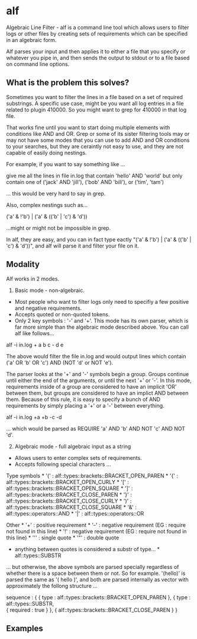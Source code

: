 # alf
Algebraic Line Filter - alf is a command line tool which allows users to filter logs or other files by creating sets of requirements which can be specified in an algebraic form.

Alf parses your input and then applies it to either a file that you specify or whatever you pipe in, and then sends the output to stdout or to a file based on command line options.

## What is the problem this solves?
Sometimes you want to filter the lines in a file based on a set of required substrings.  A specific use case, might be you want all log entries in a file related to plugin 410000.  So you might want to grep for 410000 in that log file.  

That works fine until you want to start doing multiple elements with conditions like AND and OR.  Grep or some of its sister filtering tools may or may not have some modes that you can use to add AND and OR conditions to your searches, but they are ceraintly not easy to use, and they are not capable of easily doing nestings.

For example, if you want to say something like ...

give me all the lines in file in.log that contain 'hello' AND 'world' but only contain one of ('jack' AND 'jill'), ('bob' AND 'bill'), or ('tim', 'tam')

... this would be very hard to say in grep.

Also, complex nestings such as...

('a' & !'b') | ('a' & (('b' | 'c') & 'd'))

...might or might not be impossible in grep.

In alf, they are easy, and you can in fact type eactly "('a' & !'b') | ('a' & (('b' | 'c') & 'd'))", and alf will parse it and filter your file on it.  


## Modality
Alf works in 2 modes.  
1. Basic mode - non-algebraic.
  - Most people who want to filter logs only need to specifiy a few positive and negative requirements.
  - Accepts quoted or non-quoted tokens.
  - Only 2 key symbols : '-' and '+'. 
  This mode has its own parser, which is far more simple than the algebraic mode described above.  You can call alf like follows...
  
  alf -i in.log + a b c - d e
  
  The above would filter the file in.log and would output lines which contain ('a' OR 'b' OR 'c') AND (NOT 'd' or NOT 'e').
  
  The parser looks at the '+' and '-' symbols begin a group.  Groups continue until either the end of the arguments, or until the next '+' or '-'.  In this mode, requirements inside of a group are considered to have an implicit 'OR' between them, but groups are considered to have an implict AND between them.  Because of this rule, it is easy to specify a bunch of AND requirements by simply placing a '+' or a '-' between everything.
  
  alf -i in.log +a +b -c -d
  
  ... which would be parsed as REQUIRE 'a' AND 'b' AND NOT 'c' AND NOT 'd'.
  
2.  Algebraic mode - full algebraic input as a string
  - Allows users to enter complex sets of requirements.
  - Accepts following special characters ...

  Type symbols 
    * '(' : alf::types::brackets::BRACKET_OPEN_PAREN
    * '{' : alf::types::brackets::BRACKET_OPEN_CURLY
    * '[' : alf::types::brackets::BRACKET_OPEN_SQUARE
    * ']' : alf::types::brackets::BRACKET_CLOSE_PAREN
    * '}' : alf::types::brackets::BRACKET_CLOSE_CURLY
    * ')' : alf::types::brackets::BRACKET_CLOSE_SQUARE
    * '&' : alf::types::operators::AND
    * '|' : alf::types::operators::OR
    
   Other
    * '+' : positive requirement
    * '-' : negative requirement (EG : require not found in this line)
    * '!' : negative requirement (EG : require not found in this line)
    * '\'' : single quote
    * '"' : double quote
    
   - anything between quotes is considered a substr of type...
    * alf::types::SUBSTR
   
   ... but otherwise, the above symbols are parsed specially regardless of whether there is a space between them or not.  So for example. '(hello)' is parsed the same as '( hello )', and both are parsed internally as vector with approximately the follong structure ...
  
  sequence : { 
    { 
      type : alf::types::brackets::BRACKET_OPEN_PAREN 
    }, 
    { 
      type : alf::types::SUBSTR,  
      { 
        required : true 
      }
    },
    { 
      alf::types::brackets::BRACKET_CLOSE_PAREN 
    }
  }
  
## Examples 
